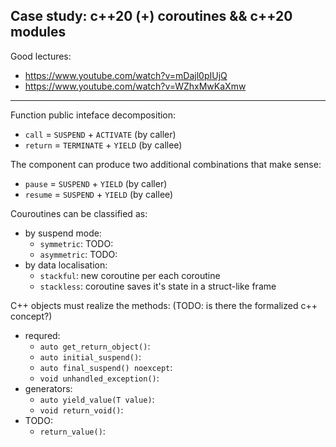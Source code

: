## Case study: c++20 (+) coroutines && c++20 modules

Good lectures:
- https://www.youtube.com/watch?v=mDajl0pIUjQ
- https://www.youtube.com/watch?v=WZhxMwKaXmw

-----

Function public inteface decomposition:
- `call`   = `SUSPEND`   + `ACTIVATE` (by caller)
- `return` = `TERMINATE` + `YIELD`    (by callee)

The component can produce two additional combinations that make sense:
- `pause`  = `SUSPEND` + `YIELD` (by caller)
- `resume` = `SUSPEND` + `YIELD` (by callee)

Couroutines can be classified as:
- by suspend mode:
    - `symmetric`: TODO:
    - `asymmetric`: TODO:
- by data localisation:
    - `stackful`: new coroutine per each coroutine
    - `stackless`: coroutine saves it's state in a struct-like frame

C++ objects must realize the methods: (TODO: is there the formalized c++ concept?)
- requred:
    - `auto get_return_object()`:
    - `auto initial_suspend()`:
    - `auto final_suspend() noexcept`:
    - `void unhandled_exception()`:
- generators:
    - `auto yield_value(T value)`:
    - `void return_void()`:
- TODO:
    - `return_value()`:
